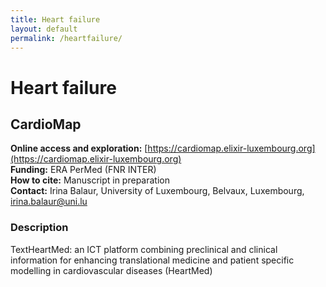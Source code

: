 ```yaml
---
title: Heart failure
layout: default
permalink: /heartfailure/
---
```


# Heart failure
## CardioMap

**Online access and exploration:**  [https://cardiomap.elixir-luxembourg.org](https://cardiomap.elixir-luxembourg.org)  
**Funding:** ERA PerMed (FNR INTER)  
**How to cite:** Manuscript in preparation  
**Contact:** Irina Balaur, University of Luxembourg, Belvaux, Luxembourg, irina.balaur@uni.lu  

### Description

TextHeartMed: an ICT platform combining preclinical and clinical information for enhancing translational medicine and patient specific modelling in cardiovascular diseases (HeartMed)



